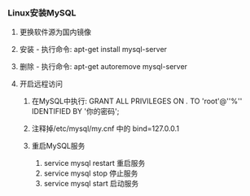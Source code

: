 ### Linux安装MySQL

1. 更换软件源为国内镜像

2. 安装 - 执行命令: apt-get install mysql-server

3. 删除 - 执行命令: apt-get autoremove mysql-server

4. 开启远程访问

   1. 在MySQL中执行: GRANT ALL PRIVILEGES ON *.* TO 'root'@''%'' IDENTIFIED BY '你的密码';

   2.  注释掉/etc/mysql/my.cnf 中的 bind=127.0.0.1

   3. 重启MySQL服务 

      1. service mysql restart 重启服务
      2. service mysql stop 停止服务
      3. service mysql start 启动服务
